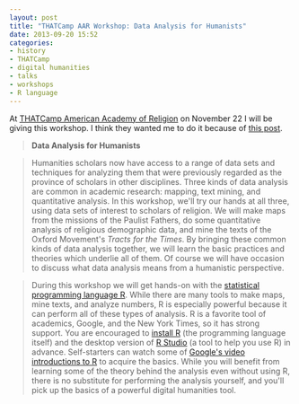 ```yaml
---
layout: post
title: "THATCamp AAR Workshop: Data Analysis for Humanists"
date: 2013-09-20 15:52
categories: 
- history
- THATCamp
- digital humanities
- talks
- workshops
- R language
---
```


At [THATCamp American Academy of Religion][] on November 22 I will be
giving this workshop. I think they wanted me to do it because of [this
post][].

> **Data Analysis for Humanists**

> Humanities scholars now have access to a range of data sets and
> techniques for analyzing them that were previously regarded as the
> province of scholars in other disciplines. Three kinds of data
> analysis are common in academic research: mapping, text mining, and
> quantitative analysis. In this workshop, we'll try our hands at all
> three, using data sets of interest to scholars of religion. We will
> make maps from the missions of the Paulist Fathers, do some
> quantitative analysis of religious demographic data, and mine the
> texts of the Oxford Movement's *Tracts for the Times*. By bringing
> these common kinds of data analysis together, we will learn the basic
> practices and theories which underlie all of them. Of course we will
> have occasion to discuss what data analysis means from a humanistic
> perspective.

> During this workshop we will get hands-on with the [statistical
> programming language R][]. While there are many tools to make maps,
> mine texts, and analyze numbers, R is especially powerful because it
> can perform all of these types of analysis. R is a favorite tool of
> academics, Google, and the New York Times, so it has strong support.
> You are encouraged to [install R][] (the programming language itself)
> and the desktop version of [R Studio][] (a tool to help you use R) in
> advance. Self-starters can watch some of [Google's video introductions
> to R][] to acquire the basics. While you will benefit from learning
> some of the theory behind the analysis even without using R, there is
> no substitute for performing the analysis yourself, and you'll pick up
> the basics of a powerful digital humanities tool.

  [THATCamp American Academy of Religion]: http://aar2013.thatcamp.org/
  [this post]: http://usreligion.blogspot.com/2013/08/quantifying-american-tract-society.html
  [statistical programming language R]: http://www.r-project.org/
  [install R]: http://cran.rstudio.com/
  [R Studio]: http://www.rstudio.com/ide/download/desktop
  [Google's video introductions to R]: http://www.youtube.com/watch?v=iffR3fWv4xw&list=PLOU2XLYxmsIK9qQfztXeybpHvru-TrqAP
